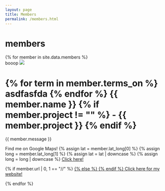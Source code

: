 ```yaml
---
layout: page
title: Members
permalink: /members.html
---
```


# members

<div class="row">
{% for member in site.data.members %}
	<div class="col-md-4">
		booop
		<img src="http://mappy.dali.dartmouth.edu/{{ member.iconUrl }}" class="memberpic">
		<h1>
			{% for term in member.terms_on %}
			asdfasfda
			{% endfor %}
			{{ member.name }}
			{% if member.project != "" %}
			- {{ member.project }}
			{% endif %}
		</h1>
		<p>{{ member.message }}</p>
		<p>
			Find me on Google Maps!
			{% assign lat = member.lat_long[0] %}
			{% assign long = member.lat_long[1] %}
			{% assign lat = lat | downcase %}
			{% assign long = long | downcase %}
			<a href="https://www.google.com/maps/@{{ lat_long }},{{ long }}"> 
				Click here!
			</a>
		</p>
		<p>
			{% if member.url | 0, 1 == "//" %}
			<a href="http://{{ member.url | 2,-1 }}">
			{% else %}
			<a href="{{ member.url }}">
			{% endif %}
				Click here for my website!
			</a>
		</p>
	</div>
{% endfor %}
</div>